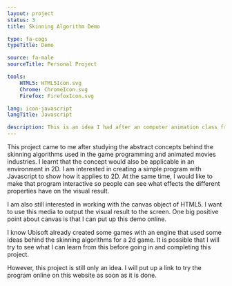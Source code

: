 ```yaml
---
layout: project
status: 3
title: Skinning Algorithm Demo

type: fa-cogs
typeTitle: Demo

source: fa-male
sourceTitle: Personal Project

tools:
    HTML5: HTML5Icon.svg
    Chrome: ChromeIcon.svg
    Firefox: FirefoxIcon.svg

lang: icon-javascript
langTitle: Javascript

description: This is an idea I had after an computer animation class from University. An algorithm that would move 2D shapes based on the idea of 3D models skinning.
---
```


This project came to me after studying the abstract concepts behind the skinning algorithms used in the game programming and animated movies industries. I learnt that the concept would also be applicable in an environment in 2D. I am interested in creating a simple program with Javascript to show how it applies to 2D. At the same time, I would like to make that program interactive so people can see what effects the different properties have on the visual result.

I am also still interested in working with the canvas object of HTML5. I want to use this media to output the visual result to the screen. One big positive point about canvas is that I can put up this demo online.

I know Ubisoft already created some games with an engine that used some ideas behind the skinning algorithms for a 2d game. It is possible that I will try to see what I can learn from this before going in and completing this project.

However, this project is still only an idea. I will put up a link to try the program online on this website as soon as it is done.
